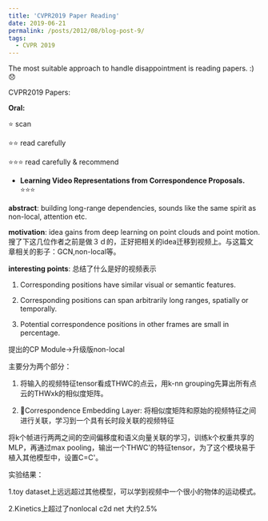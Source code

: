 ```yaml
---
title: 'CVPR2019 Paper Reading'
date: 2019-06-21
permalink: /posts/2012/08/blog-post-9/
tags:
  - CVPR 2019
---
```


The most suitable approach to handle disappointment is reading papers. :):disappointed:

CVPR2019 Papers:

**Oral:**

:star:  scan

:star::star:  read carefully 

:star::star::star:   read carefully & recommend

+ **Learning Video Representations from Correspondence Proposals.** :star::star::star:

**abstract**: building long-range dependencies, sounds like the same spirit as non-local, attention etc.

**motivation**: idea gains from deep learning on point clouds and point motion.搜了下这几位作者之前是做３ｄ的，正好把相关的idea迁移到视频上。与这篇文章相关的影子：GCN,non-local等。

**interesting points**: 总结了什么是好的视频表示

1. Corresponding positions have similar visual or semantic features.

2. Corresponding positions can span arbitrarily long ranges, spatially or temporally.

3. Potential correspondence positions in other frames are small in percentage.

提出的CP Module->升级版non-local

主要分为两个部分：

1. 将输入的视频特征tensor看成THWC的点云，用k-nn grouping先算出所有点云的THWxk的相似度矩阵。

2. :ghost:Correspondence Embedding Layer: 将相似度矩阵和原始的视频特征之间进行关联，学习到一个具有长时段关联的视频特征

将k个帧进行两两之间的空间偏移度和语义向量关联的学习，训练k个权重共享的MLP，再通过max pooling，输出一个THWC'的特征tensor，为了这个模块易于植入其他模型中，设置C=C'。

实验结果：

1.toy dataset上远远超过其他模型，可以学到视频中一个很小的物体的运动模式。

2.Kinetics上超过了nonlocal c2d net 大约2.5%
